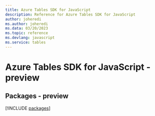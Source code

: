 ```yaml
---
title: Azure Tables SDK for JavaScript
description: Reference for Azure Tables SDK for JavaScript
author: joheredi
ms.author: joheredi
ms.data: 03/20/2023
ms.topic: reference
ms.devlang: javascript
ms.service: tables
---
```

# Azure Tables SDK for JavaScript - preview
## Packages - preview
[!INCLUDE [packages](tables-index.md)]